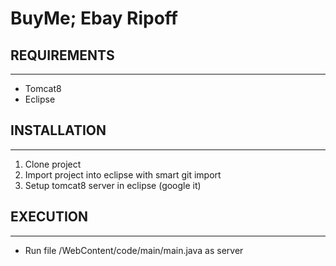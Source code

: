 # BuyMe; Ebay Ripoff

## REQUIREMENTS
----------------
* Tomcat8
* Eclipse

## INSTALLATION
---------------
1. Clone project
2. Import project into eclipse with smart git import
3. Setup tomcat8 server in eclipse (google it)

## EXECUTION
------------
* Run file /WebContent/code/main/main.java as server

